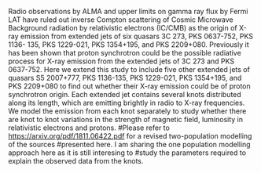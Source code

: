 Radio observations by ALMA and upper limits on gamma ray flux by Fermi LAT have ruled out inverse
Compton scattering of Cosmic Microwave Background radiation by relativistic electrons (IC/CMB)
as the origin of X-ray emission from extended jets of six quasars 3C 273, PKS 0637-752, PKS 1136-
135, PKS 1229-021, PKS 1354+195, and PKS 2209+080. Previously it has been shown that proton
synchrotron could be the possible radiative process for X-ray emission from the extended jets of 3C
273 and PKS 0637-752. Here we extend this study to include five other extended jets of quasars S5
2007+777, PKS 1136-135, PKS 1229-021, PKS 1354+195, and PKS 2209+080 to find out whether
their X-ray emission could be of proton synchrotron origin. Each extended jet contains several knots
distributed along its length, which are emitting brightly in radio to X-ray frequencies. We model the
emission from each knot separately to study whether there are knot to knot variations in the strength
of magnetic field, luminosity in relativistic electrons and protons.
#Please refer to https://arxiv.org/pdf/1811.06422.pdf for a revised two-population modelling of the sources 
#presented here. I am sharing the one population modelling approach here as it is still interesing to 
#study the parameters required to explain the observed data from the knots.
